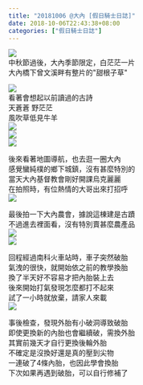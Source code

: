 ```yaml
---
title: "20181006 @大內 [假日騎士日誌]"  
date: 2018-10-06T22:43:38+08:00  
categories: ["假日騎士日誌"]  
---
```

![](https://farm2.staticflickr.com/1951/31761181768_1390b8c838.jpg)  
中秋節過後，大內季節限定，白茫茫一片  
大內橋下曾文溪畔有整片的"甜根子草"  
<!--more-->

![](https://farm2.staticflickr.com/1936/44908694844_0c5575081d.jpg)  
看著會想起以前讀過的古詩  
天蒼蒼 野茫茫  
風吹草低見牛羊  
![](https://farm2.staticflickr.com/1960/44908693484_3244803b75.jpg)  
![](https://farm2.staticflickr.com/1918/45377347882_a5c55d29fb.jpg)  
![](https://farm2.staticflickr.com/1976/45429241881_6f5ecb2ccc.jpg)  
  
後來看著地圖導航，也去逛一圈大內  
感覺蠻純樸的鄉下城鎮，沒有甚麼特別的  	
當天大內基督教會剛好開課烏克麗麗  
在拍照時，有位熱情的大哥出來打招呼  
![](https://farm2.staticflickr.com/1902/44704668194_3d7dc0ab2c.jpg)  
  
最後拍一下大內農會，據說這棟建是古蹟  
不過進去裡面看，沒有特別賣甚麼農產品  
![](https://farm2.staticflickr.com/1902/45377243732_5fb68a100b.jpg)  
![](https://farm2.staticflickr.com/1979/45377236552_28becf38ae.jpg)  
  
回程經過南科火車站時，車子突然破胎  
氣洩的很快，就開始依之前的教學換胎  
換了半天好不容易才把內胎裝上去  
後來開始打氣發現怎麼都打不起來  
試了一小時就放棄，請家人來載  
![](https://farm5.staticflickr.com/4832/46306777011_dd3c1d7e5d.jpg)  
  
事後檢查，發現外胎有小破洞導致破胎  
即使更換新的內胎也會繼續破，需換外胎  
其實前幾天才自行更換後輪外胎  
不確定是沒換好還是真的壓到尖物  
一連破了4條內胎，也因此學會換胎  
下次如果再遇到破胎，可以自行修補了